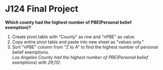 # J124 Final Project


**Which county had the highest number of PBE(Personal belief exemption)?**
1. Create pivot table with "County" as row and "nPBE" as value. 
2. Copy entire pivot table and paste into new sheet as "values only."
3. Sort "nPBE" column from "Z to A" to find the highest number of personal belief exemptions. <br/>
_Los Angeles County had the highest number of PBE(Personal belief exemptions) with 29,112._


